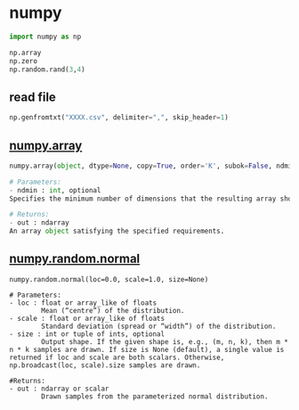 # numpy

```python
import numpy as np
```

```python
np.array
np.zero
np.random.rand(3,4)
```

## read file

```python
np.genfromtxt("XXXX.csv", delimiter=",", skip_header=1)
```

## [numpy.array](https://docs.scipy.org/doc/numpy/reference/generated/numpy.array.html)

```python
numpy.array(object, dtype=None, copy=True, order='K', subok=False, ndmin=0)

# Parameters:
- ndmin : int, optional
Specifies the minimum number of dimensions that the resulting array should have. Ones will be pre-pended to the shape as needed to meet this requirement.

# Returns:
- out : ndarray
An array object satisfying the specified requirements.
```




## [numpy.random.normal](https://docs.scipy.org/doc/numpy/reference/generated/numpy.random.normal.html)

```
numpy.random.normal(loc=0.0, scale=1.0, size=None)

# Parameters:	
- loc : float or array_like of floats 
        Mean (“centre”) of the distribution.
- scale : float or array_like of floats 
        Standard deviation (spread or “width”) of the distribution.
- size : int or tuple of ints, optional 
        Output shape. If the given shape is, e.g., (m, n, k), then m * n * k samples are drawn. If size is None (default), a single value is returned if loc and scale are both scalars. Otherwise, np.broadcast(loc, scale).size samples are drawn.

#Returns:	
- out : ndarray or scalar 
        Drawn samples from the parameterized normal distribution.
```



